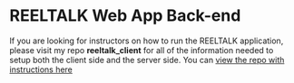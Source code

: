 # REELTALK Web App Back-end
If you are looking for instructors on how to run the REELTALK application, please visit my repo <b>reeltalk_client</b> for all of the information needed to setup both the client side and the server side. You can <a href="https://github.com/bburton0334/reeltalk_client">view the repo with instructions here</a>
